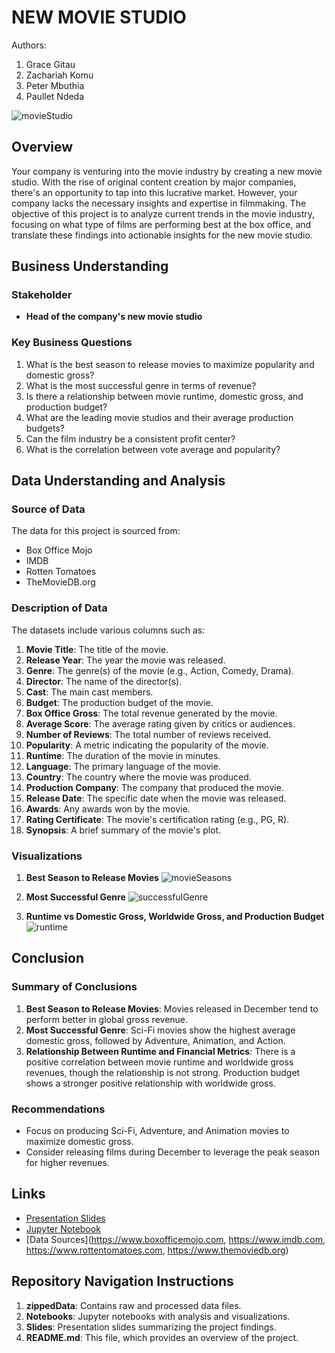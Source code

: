 # NEW MOVIE STUDIO

Authors:
1. Grace Gitau
2. Zachariah Komu
3. Peter Mbuthia
4. Paullet Ndeda

 ![movieStudio](https://github.com/user-attachments/assets/226733c5-363e-4f29-bcb0-52f3d49b8d5f)


## Overview

Your company is venturing into the movie industry by creating a new movie studio. With the rise of original content creation by major companies, there's an opportunity to tap into this lucrative market. However, your company lacks the necessary insights and expertise in filmmaking. The objective of this project is to analyze current trends in the movie industry, focusing on what type of films are performing best at the box office, and translate these findings into actionable insights for the new movie studio.

## Business Understanding

### Stakeholder
- **Head of the company's new movie studio**

### Key Business Questions
1. What is the best season to release movies to maximize popularity and domestic gross?
2. What is the most successful genre in terms of revenue?
3. Is there a relationship between movie runtime, domestic gross, and production budget?
4. What are the leading movie studios and their average production budgets?
5. Can the film industry be a consistent profit center?
6. What is the correlation between vote average and popularity?

## Data Understanding and Analysis

### Source of Data
The data for this project is sourced from:
- Box Office Mojo
- IMDB
- Rotten Tomatoes
- TheMovieDB.org

### Description of Data
The datasets include various columns such as:
1. **Movie Title**: The title of the movie.
2. **Release Year**: The year the movie was released.
3. **Genre**: The genre(s) of the movie (e.g., Action, Comedy, Drama).
4. **Director**: The name of the director(s).
5. **Cast**: The main cast members.
6. **Budget**: The production budget of the movie.
7. **Box Office Gross**: The total revenue generated by the movie.
8. **Average Score**: The average rating given by critics or audiences.
9. **Number of Reviews**: The total number of reviews received.
10. **Popularity**: A metric indicating the popularity of the movie.
11. **Runtime**: The duration of the movie in minutes.
12. **Language**: The primary language of the movie.
13. **Country**: The country where the movie was produced.
14. **Production Company**: The company that produced the movie.
15. **Release Date**: The specific date when the movie was released.
16. **Awards**: Any awards won by the movie.
17. **Rating Certificate**: The movie's certification rating (e.g., PG, R).
18. **Synopsis**: A brief summary of the movie's plot.

### Visualizations

1. **Best Season to Release Movies**
   ![movieSeasons](https://github.com/user-attachments/assets/3d6c0da6-cb63-4d32-8ece-3879019b5d4f)

2. **Most Successful Genre**
  ![successfulGenre](https://github.com/user-attachments/assets/958eb54f-704f-4823-8b56-42b4082a5243)


3. **Runtime vs Domestic Gross, Worldwide Gross, and Production Budget**
![runtime](https://github.com/user-attachments/assets/7285ee07-0a78-4cd5-9a42-3ba73cd4f381)


## Conclusion

### Summary of Conclusions
1. **Best Season to Release Movies**: Movies released in December tend to perform better in global gross revenue.
2. **Most Successful Genre**: Sci-Fi movies show the highest average domestic gross, followed by Adventure, Animation, and Action.
3. **Relationship Between Runtime and Financial Metrics**: There is a positive correlation between movie runtime and worldwide gross revenues, though the relationship is not strong. Production budget shows a stronger positive relationship with worldwide gross.

### Recommendations
- Focus on producing Sci-Fi, Adventure, and Animation movies to maximize domestic gross.
- Consider releasing films during December to leverage the peak season for higher revenues.

## Links
- [Presentation Slides](path/to/your/presentation.pptx)
- [Jupyter Notebook](path/to/your/notebook.ipynb)
- [Data Sources](https://www.boxofficemojo.com, https://www.imdb.com, https://www.rottentomatoes.com, https://www.themoviedb.org)

## Repository Navigation Instructions

1. **zippedData**: Contains raw and processed data files.
2. **Notebooks**: Jupyter notebooks with analysis and visualizations.
3. **Slides**: Presentation slides summarizing the project findings.
4. **README.md**: This file, which provides an overview of the project.

